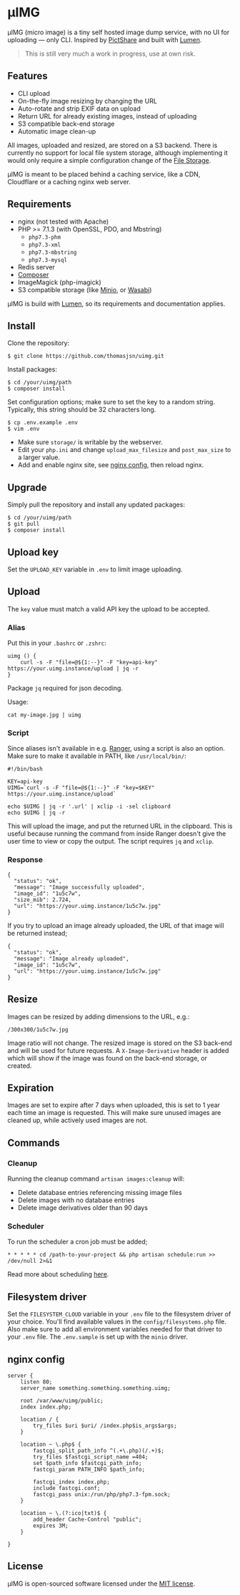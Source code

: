 # µIMG
µIMG (micro image) is a tiny self hosted image dump service, with no UI for uploading — only CLI. Inspired by [PictShare](https://pictshare.net/) and built with [Lumen](https://lumen.laravel.com/).

> This is still very much a work in progress, use at own risk.

## Features
* CLI upload
* On-the-fly image resizing by changing the URL
* Auto-rotate and strip EXIF data on upload
* Return URL for already existing images, instead of uploading
* S3 compatible back-end storage
* Automatic image clean-up

All images, uploaded and resized, are stored on a S3 backend. There is currently no support for local file system storage, although implementing it would only require a simple configuration change of the [File Storage](https://laravel.com/docs/master/filesystem).

µIMG is meant to be placed behind a caching service, like a CDN, Cloudflare or a caching nginx web server.

## Requirements
* nginx (not tested with Apache)
* PHP >= 7.1.3 (with OpenSSL, PDO, and Mbstring)
    * `php7.3-phm`
    * `php7.3-xml`
    * `php7.3-mbstring`
    * `php7.3-mysql`
* Redis server
* [Composer](https://getcomposer.org/)
* ImageMagick (php-imagick)
* S3 compatible storage (like [Minio](https://github.com/minio/minio), or [Wasabi](https://wasabi.com/))

µIMG is build with [Lumen](https://lumen.laravel.com/), so its requirements and documentation applies.

## Install
Clone the repository:
```
$ git clone https://github.com/thomasjsn/uimg.git
```

Install packages:
```
$ cd /your/uimg/path
$ composer install
```

Set configuration options; make sure to set the key to a random string. Typically, this string should be 32 characters long.
```
$ cp .env.example .env
$ vim .env
```

* Make sure `storage/` is writable by the webserver.
* Edit your `php.ini` and change `upload_max_filesize` and `post_max_size` to a larger value.
* Add and enable nginx site, see [nginx config](#nginx-config), then reload nginx.

## Upgrade
Simply pull the repository and install any updated packages:
```
$ cd /your/uimg/path
$ git pull
$ composer install
```

## Upload key
Set the `UPLOAD_KEY` variable in `.env` to limit image uploading.

## Upload
The `key` value must match a valid API key the upload to be accepted.

### Alias
Put this in your `.bashrc` or `.zshrc`:
```
uimg () {
    curl -s -F "file=@${1:--}" -F "key=api-key" https://your.uimg.instance/upload | jq -r
}
```
Package `jq` required for json decoding.

Usage:
```
cat my-image.jpg | uimg
```

### Script
Since aliases isn't available in e.g. [Ranger](https://github.com/ranger/ranger), using a script is also an option. Make sure to make it available in PATH, like `/usr/local/bin/`:
```
#!/bin/bash

KEY=api-key
UIMG=`curl -s -F "file=@${1:--}" -F "key=$KEY" https://your.uimg.instance/upload`

echo $UIMG | jq -r '.url' | xclip -i -sel clipboard
echo $UIMG | jq -r
```

This will upload the image, and put the returned URL in the clipboard. This is useful because running the command from inside Ranger doesn't give the user time to view or copy the output. The script requires `jq` and `xclip`.

### Response
```
{
  "status": "ok",
  "message": "Image successfully uploaded",
  "image_id": "1u5c7w",
  "size_mib": 2.724,
  "url": "https://your.uimg.instance/1u5c7w.jpg"
}
```

If you try to upload an image already uploaded, the URL of that image will be returned instead;
```
{
  "status": "ok",
  "message": "Image already uploaded",
  "image_id": "1u5c7w",
  "url": "https://your.uimg.instance/1u5c7w.jpg"
}
```

## Resize
Images can be resized by adding dimensions to the URL, e.g.:
```
/300x300/1u5c7w.jpg
```
Image ratio will not change. The resized image is stored on the S3 back-end and will be used for future requests. A `X-Image-Derivative` header is added which will show if the image was found on the back-end storage, or created.

## Expiration
Images are set to expire after 7 days when uploaded, this is set to 1 year each time an image is requested. This will make sure unused images are cleaned up, while actively used images are not.


## Commands
### Cleanup
Running the cleanup command `artisan images:cleanup` will:

* Delete database entries referencing missing image files
* Delete images with no database entries
* Delete image derivatives older than 90 days

### Scheduler
To run the scheduler a cron job must be added;
```
* * * * * cd /path-to-your-project && php artisan schedule:run >> /dev/null 2>&1
```

Read more about scheduling [here](https://laravel.com/docs/master/scheduling).

## Filesystem driver
Set the `FILESYSTEM_CLOUD` variable in your `.env` file to the filesystem driver of your choice. You'll find available values in the `config/filesystems.php` file. Also make sure to add all environment variables needed for that driver to your `.env` file. The `.env.sample` is set up with the `minio` driver.

## nginx config
```
server {
    listen 80;
    server_name something.something.something.uimg;

    root /var/www/uimg/public;
    index index.php;

    location / {
        try_files $uri $uri/ /index.php$is_args$args;
    }

    location ~ \.php$ {
        fastcgi_split_path_info ^(.+\.php)(/.+)$;
        try_files $fastcgi_script_name =404;
        set $path_info $fastcgi_path_info;
        fastcgi_param PATH_INFO $path_info;

        fastcgi_index index.php;
        include fastcgi.conf;
        fastcgi_pass unix:/run/php/php7.3-fpm.sock;
    }

    location ~ \.(?:ico|txt)$ {
        add_header Cache-Control "public";
        expires 3M;
    }

}
```

## License

µIMG is open-sourced software licensed under the [MIT license](LICENSE).
